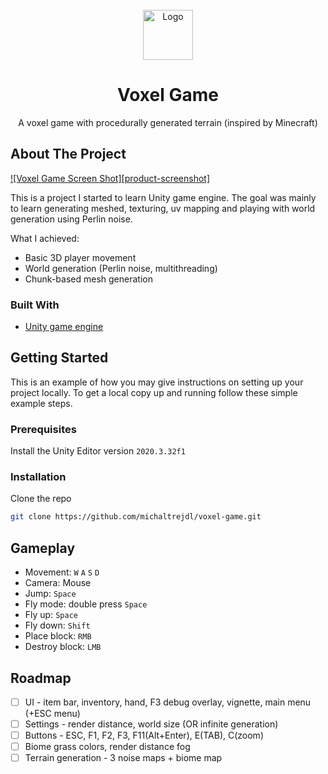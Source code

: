 <div id="top"></div>

<!-- PROJECT LOGO -->
<br />
<div align="center">
  <img src="Exports/NoiseMap3.png" alt="Logo" width="80" height="80">

  <h1 align="center">Voxel Game</h1>

  <p align="center">
    A voxel game with procedurally generated terrain (inspired by Minecraft)
  </p>
</div>



<!-- ABOUT THE PROJECT -->
## About The Project

[![Voxel Game Screen Shot][product-screenshot]](Exports/Screenshot2.jpg)

This is a project I started to learn Unity game engine.
The goal was mainly to learn generating meshed, texturing, uv mapping and playing with world generation using Perlin noise.

What I achieved:
* Basic 3D player movement
* World generation (Perlin noise, multithreading)
* Chunk-based mesh generation


### Built With

* [Unity game engine](https://unity3d.com/)


<!-- GETTING STARTED -->
## Getting Started

This is an example of how you may give instructions on setting up your project locally.
To get a local copy up and running follow these simple example steps.

### Prerequisites

Install the Unity Editor version `2020.3.32f1`

### Installation

Clone the repo
   ```sh
   git clone https://github.com/michaltrejdl/voxel-game.git
   ```


## Gameplay

* Movement: `W` `A` `S` `D`
* Camera: Mouse
* Jump: `Space`
* Fly mode: double press `Space`
* Fly up: `Space`
* Fly down: `Shift`
* Place block: `RMB`
* Destroy block: `LMB`


<!-- ROADMAP -->
## Roadmap

- [ ] UI - item bar, inventory, hand, F3 debug overlay, vignette, main menu (+ESC menu)
- [ ] Settings - render distance, world size (OR infinite generation)
- [ ] Buttons - ESC, F1, F2, F3, F11(Alt+Enter), E(TAB), C(zoom)
- [ ] Biome grass colors, render distance fog
- [ ] Terrain generation - 3 noise maps + biome map
